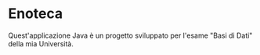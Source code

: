 # Enoteca
Quest'applicazione Java è un progetto sviluppato per l'esame "Basi di Dati" della mia Università.

